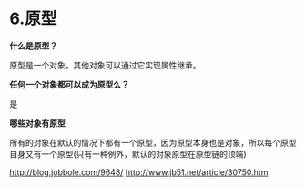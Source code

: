 # 6.原型

**什么是原型？**

原型是一个对象，其他对象可以通过它实现属性继承。

**任何一个对象都可以成为原型么？**

是

**哪些对象有原型**

所有的对象在默认的情况下都有一个原型，因为原型本身也是对象，所以每个原型自身又有一个原型(只有一种例外，默认的对象原型在原型链的顶端)

http://blog.jobbole.com/9648/
http://www.jb51.net/article/30750.htm